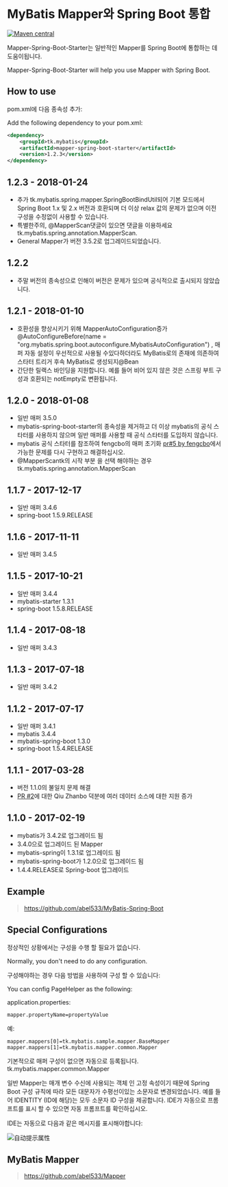 # MyBatis Mapper와 Spring Boot 통합

[![Maven central](https://maven-badges.herokuapp.com/maven-central/tk.mybatis/mapper-spring-boot-starter/badge.svg)](https://maven-badges.herokuapp.com/maven-central/tk.mybatis/mapper-spring-boot-starter)

Mapper-Spring-Boot-Starter는 일반적인 Mapper를 Spring Boot에 통합하는 데 도움이됩니다.

Mapper-Spring-Boot-Starter will help you use Mapper with Spring Boot.

## How to use
pom.xml에 다음 종속성 추가:

Add the following dependency to your pom.xml: 
```xml
<dependency>
    <groupId>tk.mybatis</groupId>
    <artifactId>mapper-spring-boot-starter</artifactId>
    <version>1.2.3</version>
</dependency>
```

## 1.2.3 - 2018-01-24

- 추가 tk.mybatis.spring.mapper.SpringBootBindUtil되어 기본 모드에서 Spring Boot 1.x 및 2.x 버전과 호환되며 더 이상 relax 값의 문제가 없으며 이전 구성을 수정없이 사용할 수 있습니다.
- 특별한주의, @MapperScan댓글이 있으면 댓글을 이용하세요 tk.mybatis.spring.annotation.MapperScan.
- General Mapper가 버전 3.5.2로 업그레이드되었습니다.

## 1.2.2

- 주말 버전의 종속성으로 인해이 버전은 문제가 있으며 공식적으로 출시되지 않았습니다.

## 1.2.1 - 2018-01-10

- 호환성을 향상시키기 위해 MapperAutoConfiguration증가 @AutoConfigureBefore(name = "org.mybatis.spring.boot.autoconfigure.MybatisAutoConfiguration") , 매퍼 자동 설정이 우선적으로 사용될 수있다하더라도 MyBatis로의 존재에 의존하여 스타터 트리거 후속 MyBatis로 생성되지@Bean
- 간단한 릴랙스 바인딩을 지원합니다. 예를 들어 비어 있지 않은 것은 스프링 부트 구성과 호환되는 notEmpty로 변환됩니다.


## 1.2.0 - 2018-01-08

- 일반 매퍼 3.5.0
- mybatis-spring-boot-starter의 종속성을 제거하고 더 이상 mybatis의 공식 스타터를 사용하지 않으며 일반 매퍼를 사용할 때 공식 스타터를 도입하지 않습니다.
- mybatis 공식 스타터를 참조하여 fengcbo의 매퍼 초기화  [pr#5 by fengcbo](https://github.com/abel533/mapper-boot-starter/pull/5)에서 가능한 문제를 다시 구현하고 해결하십시오.
- @MapperScantk의 시작 부분 을 선택 해야하는 경우tk.mybatis.spring.annotation.MapperScan

## 1.1.7 - 2017-12-17

- 일반 매퍼 3.4.6
- spring-boot 1.5.9.RELEASE

## 1.1.6 - 2017-11-11

- 일반 매퍼 3.4.5

## 1.1.5 - 2017-10-21

- 일반 매퍼 3.4.4
- mybatis-starter 1.3.1
- spring-boot 1.5.8.RELEASE

## 1.1.4 - 2017-08-18

- 일반 매퍼  3.4.3

## 1.1.3 - 2017-07-18

- 일반 매퍼  3.4.2

## 1.1.2 - 2017-07-17

- 일반 매퍼 3.4.1
- mybatis 3.4.4
- mybatis-spring-boot 1.3.0
- spring-boot 1.5.4.RELEASE

## 1.1.1 - 2017-03-28

- 버전 1.1.0의 불일치 문제 해결
- [PR #2](https://github.com/abel533/mapper-boot-starter/pull/2)에 대한 Qiu Zhanbo 덕분에 여러 데이터 소스에 대한 지원 증가

## 1.1.0 - 2017-02-19

- mybatis가 3.4.2로 업그레이드 됨
- 3.4.0으로 업그레이드 된 Mapper
- mybatis-spring이 1.3.1로 업그레이드 됨
- mybatis-spring-boot가 1.2.0으로 업그레이드 됨
- 1.4.4.RELEASE로 Spring-boot 업그레이드

## Example
>https://github.com/abel533/MyBatis-Spring-Boot

## Special Configurations
정상적인 상황에서는 구성을 수행 할 필요가 없습니다.

Normally, you don't need to do any configuration.

구성해야하는 경우 다음 방법을 사용하여 구성 할 수 있습니다:

You can config PageHelper as the following:

application.properties:
```properties
mapper.propertyName=propertyValue
```

예:
```properties
mapper.mappers[0]=tk.mybatis.sample.mapper.BaseMapper
mapper.mappers[1]=tk.mybatis.mapper.common.Mapper
```
기본적으로 매퍼 구성이 없으면 자동으로 등록됩니다. tk.mybatis.mapper.common.Mapper

일반 Mapper는 매개 변수 수신에 사용되는 객체 인 고정 속성이기 때문에 Spring Boot 구성 규칙에 따라 모든 대문자가 수평선이있는 소문자로 변경되었습니다. 예를 들어 IDENTITY (ID에 해당)는 모두 소문자 ID 구성을 제공합니다. IDE가 자동으로 프롬프트를 표시 할 수 있으면 자동 프롬프트를 확인하십시오.

IDE는 자동으로 다음과 같은 메시지를 표시해야합니다:  

![自动提示属性](properties.png)

## MyBatis Mapper
>https://github.com/abel533/Mapper
